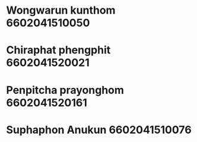 # Wongwarun kunthom 6602041510050
# Chiraphat phengphit 6602041520021
# Penpitcha prayonghom 6602041520161
# Suphaphon Anukun 6602041510076